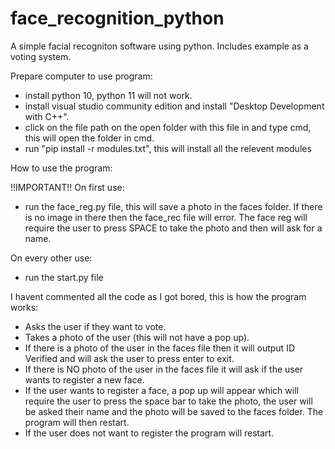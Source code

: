 # face_recognition_python
A simple facial recogniton software using python. Includes example as a voting system. 

Prepare computer to use program:
- install python 10, python 11 will not work.
- install visual studio community edition and install "Desktop Development with C++".
- click on the file path on the open folder with this file in and type cmd, this will open the folder in cmd.
- run "pip install -r modules.txt", this will install all the relevent modules


How to use the program:

!!IMPORTANT!! On first use:
- run the face_reg.py file, this will save a photo in the faces folder. If there is no image in there then the face_rec file will error. The face reg will require the user to press SPACE to take the photo and then will ask for a name.

On every other use:
- run the start.py file

I havent commented all the code as I got bored, this is how the program works:
- Asks the user if they want to vote.
- Takes a photo of the user (this will not have a pop up).
- If there is a photo of the user in the faces file then it will output ID Verified and will ask the user to press enter to exit.
- If there is NO photo of the user in the faces file it will ask if the user wants to register a new face.
- If the user wants to register a face, a pop up will appear which will require the user to press the space bar to take the photo, the user will be asked their name and the photo will be saved to the faces folder. The program will then restart.
- If the user does not want to register the program will restart.
